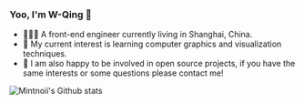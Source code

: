 ### Yoo, I'm W-Qing 👋

- 👨🏻‍💻   A front-end engineer currently living in Shanghai, China.
- 🌱   My current interest is learning computer graphics and visualization techniques.
- 🤝   I am also happy to be involved in open source projects, if you have the same interests or some questions please contact me!

![Mintnoii's Github stats](https://github-readme-stats.vercel.app/api?username=W-Qing&show_icons=true)

<!--
**W-Qing/W-Qing** is a ✨ _special_ ✨ repository because its `README.md` (this file) appears on your GitHub profile.

Here are some ideas to get you started:

- 🔭 I’m currently working on ...
- 🌱 I’m currently learning ...
- 👯 I’m looking to collaborate on ...
- 🤔 I’m looking for help with ...
- 💬 Ask me about ...
- 📫 How to reach me: ...
- 😄 Pronouns: ...
- ⚡ Fun fact: ...
-->
